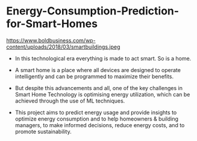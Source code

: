 # Energy-Consumption-Prediction-for-Smart-Homes

https://www.boldbusiness.com/wp-content/uploads/2018/03/smartbuildings.jpeg


- In this technological era everything is made to act smart. So is a home. 

- A smart home is a place where all devices are designed to operate intelligently and can be programmed to maximize their benefits.

-	But despite this advancements and all, one of the key challenges in Smart Home Technology is optimising energy utilization, which can be achieved through the use of ML techniques.
  
 - This project aims to predict energy usage and provide insights to optimize energy consumption and to help homeowners & building managers, to make informed decisions, reduce energy costs, and to promote sustainability.


